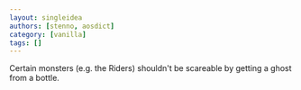 ```yaml
---
layout: singleidea
authors: [stenno, aosdict]
category: [vanilla]
tags: []
---
```

Certain monsters (e.g. the Riders) shouldn't be scareable by getting a ghost from a bottle.
